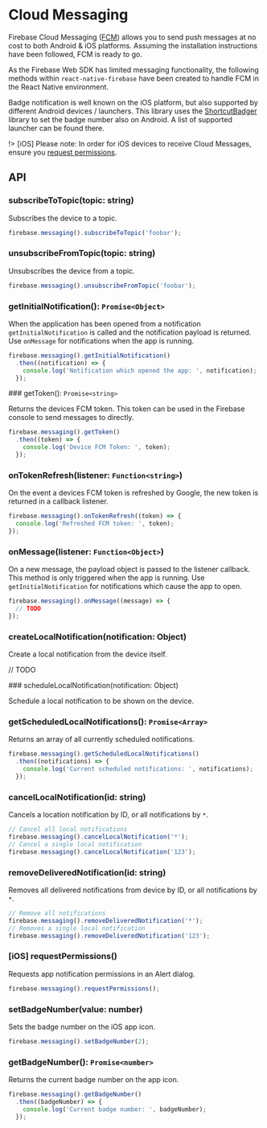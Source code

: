 # Cloud Messaging

Firebase Cloud Messaging ([FCM](https://firebase.google.com/docs/cloud-messaging/)) allows you to send push messages at no
cost to both Android & iOS platforms. Assuming the installation instructions have been followed, FCM is ready to go.

As the Firebase Web SDK has limited messaging functionality, the following methods within `react-native-firebase` have been
created to handle FCM in the React Native environment.

Badge notification is well known on the iOS platform, but also supported by different Android devices / launchers.
This library uses the [ShortcutBadger](https://github.com/leolin310148/ShortcutBadger) library to set the badge number
also on Android. A list of supported launcher can be found there.

!> [iOS] Please note: In order for iOS devices to receive Cloud Messages, ensure you [request permissions](http://invertase.io/react-native-firebase/#/modules/cloud-messaging?id=ios-requestpermissions).

## API

### subscribeToTopic(topic: string)

Subscribes the device to a topic.

```javascript
firebase.messaging().subscribeToTopic('foobar');
```

### unsubscribeFromTopic(topic: string)

Unsubscribes the device from a topic.

```javascript
firebase.messaging().unsubscribeFromTopic('foobar');
```

### getInitialNotification(): `Promise<Object>`

When the application has been opened from a notification `getInitialNotification` is called and the notification payload
is returned. Use `onMessage` for notifications when the app is running.

```javascript
firebase.messaging().getInitialNotification()
  .then((notification) => {
    console.log('Notification which opened the app: ', notification);
  });
```

### getToken(): `Promise<string>`

Returns the devices FCM token. This token can be used in the Firebase console to send messages to directly.

```javascript
firebase.messaging().getToken()
  .then((token) => {
    console.log('Device FCM Token: ', token);
  });
```

### onTokenRefresh(listener: `Function<string>`)

On the event a devices FCM token is refreshed by Google, the new token is returned in a callback listener.

```javascript
firebase.messaging().onTokenRefresh((token) => {
  console.log('Refreshed FCM token: ', token);
});
```

### onMessage(listener: `Function<Object>`)

On a new message, the payload object is passed to the listener callback. This method is only triggered when the app is
running. Use `getInitialNotification` for notifications which cause the app to open.

```javascript
firebase.messaging().onMessage((message) => {
  // TODO
});
```

### createLocalNotification(notification: Object)

Create a local notification from the device itself.

// TODO

### scheduleLocalNotification(notification: Object)

Schedule a local notification to be shown on the device.

### getScheduledLocalNotifications(): `Promise<Array>`

Returns an array of all currently scheduled notifications.

```javascript
firebase.messaging().getScheduledLocalNotifications()
  .then((notifications) => {
    console.log('Current scheduled notifications: ', notifications);
  });
```

### cancelLocalNotification(id: string)

Cancels a location notification by ID, or all notifications by `*`.

```javascript
// Cancel all local notifications
firebase.messaging().cancelLocalNotification('*');
// Cancel a single local notification
firebase.messaging().cancelLocalNotification('123');
```

### removeDeliveredNotification(id: string)

Removes all delivered notifications from device by ID, or all notifications by `*`.

```javascript
// Remove all notifications
firebase.messaging().removeDeliveredNotification('*');
// Removes a single local notification
firebase.messaging().removeDeliveredNotification('123');
```

### [iOS] requestPermissions()

Requests app notification permissions in an Alert dialog.

```javascript
firebase.messaging().requestPermissions();
```

### setBadgeNumber(value: number)

Sets the badge number on the iOS app icon.

```javascript
firebase.messaging().setBadgeNumber(2);
```

### getBadgeNumber(): `Promise<number>`

Returns the current badge number on the app icon.

```javascript
firebase.messaging().getBadgeNumber()
  .then((badgeNumber) => {
    console.log('Current badge number: ', badgeNumber);
  });
```
